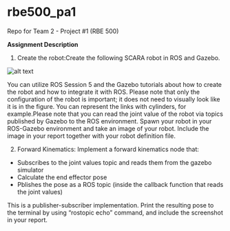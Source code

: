 # rbe500_pa1
Repo for Team 2 - Project #1 (RBE 500)

**Assignment Description**

1. Create the robot:Create the following SCARA robot in ROS and Gazebo.

![alt text](https://raw.githubusercontent.com/poolec4/rbe500_team2_pa1/main/pt1-SCARA.png)

You can utilize ROS Session 5 and the Gazebo tutorials about how to create the robot and how to integrate it with ROS. Please note that only the configuration of the robot is important; it does not need to visually look like it is in the figure. You can represent the links with cylinders, for example.Please note that you can read the joint value of the robot via topics published by Gazebo to the ROS environment. Spawn your robot in your ROS-Gazebo environment and take an image of your robot. Include the image in your report together with your robot definition file.

2. Forward Kinematics: Implement a forward kinematics node that:
* Subscribes to the joint values topic and reads them from the gazebo simulator
* Calculate the end effector pose
* Pblishes the pose as a ROS topic (inside the callback function that reads the joint values)

This is a publisher-subscriber implementation. Print the resulting pose to the terminal by using “rostopic echo” command, and include the screenshot in your report.
